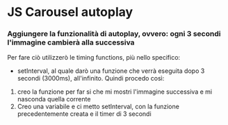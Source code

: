 # JS Carousel autoplay

### Aggiungere la funzionalità di autoplay, ovvero: ogni 3 secondi l'immagine cambierà alla successiva

Per fare ciò utilizzerò le timing functions, più nello specifico:

- setInterval, al quale darò una funzione che verrà eseguita dopo 3 secondi (3000ms), all'infinito. Quindi procedo così:

1. creo la funzione per far si che mi mostri l'immagine successiva e mi nasconda quella corrente
2. Creo una variabile e ci metto setInterval, con la funzione precedentemente creata e il timer di 3 secondi
